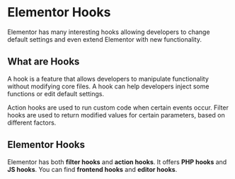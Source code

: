 # Elementor Hooks

<Badge type="tip" vertical="top" text="Elementor Core" /> <Badge type="warning" vertical="top" text="Intermediate" />

Elementor has many interesting hooks allowing developers to change default settings and even extend Elementor with new functionality.

## What are Hooks

A hook is a feature that allows developers to manipulate functionality without modifying core files. A hook can help developers inject some functions or edit default settings.

Action hooks are used to run custom code when certain events occur. Filter hooks are used to return modified values for certain parameters, based on different factors.

## Elementor Hooks

Elementor has both **filter hooks** and **action hooks**. It offers **PHP hooks** and **JS hooks**. You can find **frontend hooks** and **editor hooks**.
